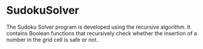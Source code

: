# SudokuSolver
The Sudoku Solver program is developed using the recursive algorithm. It contains Boolean functions that recursively check whether the insertion of a number in the grid cell is safe or not.

